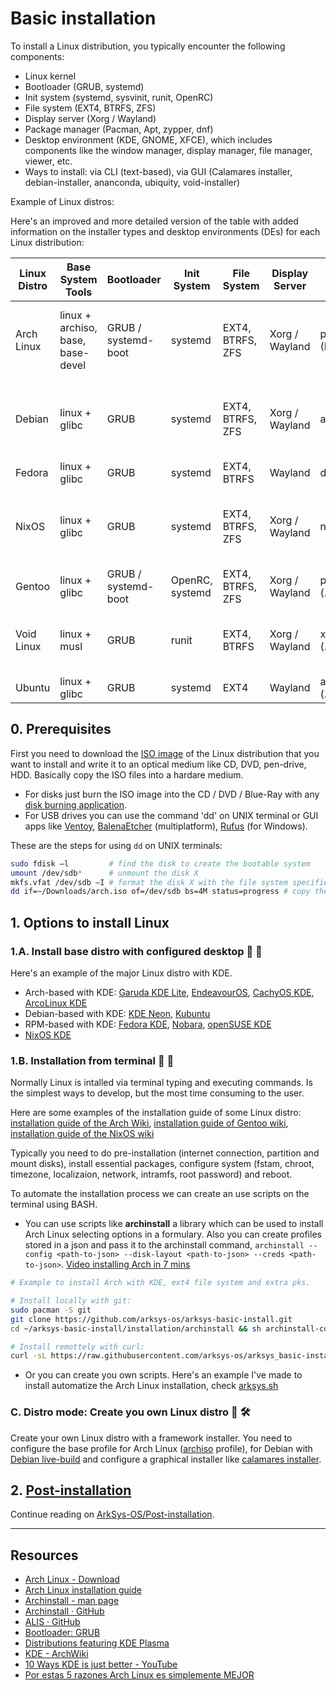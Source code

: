 # Basic installation

To install a Linux distribution, you typically encounter the following components:
- Linux kernel
- Bootloader (GRUB, systemd)
- Init system (systemd, sysvinit, runit, OpenRC)
- File system (EXT4, BTRFS, ZFS)
- Display server (Xorg / Wayland)
- Package manager (Pacman, Apt, zypper, dnf)
- Desktop environment (KDE, GNOME, XFCE), which includes components like the window manager, display manager, file manager, viewer, etc.
- Ways to install: via CLI (text-based), via GUI (Calamares installer, debian-installer, ananconda, ubiquity, void-installer)

Example of Linux distros:

Here's an improved and more detailed version of the table with added information on the installer types and desktop environments (DEs) for each Linux distribution:

| Linux Distro    | Base System Tools                 | Bootloader          | Init System     | File System      | Display Server | Package Manager  | DE preinstalled  | Installer (Type)                          |
|-----------------|-----------------------------------|---------------------|-----------------|------------------|----------------|------------------|------------------|-------------------------------------------|
| Arch Linux      | linux + archiso, base, base-devel | GRUB / systemd-boot | systemd         | EXT4, BTRFS, ZFS | Xorg / Wayland | pacman (PKGBUILD)| --               | Text-based CLI / archinstall (script CLI) |
| Debian          | linux + glibc                     | GRUB                | systemd         | EXT4, BTRFS, ZFS | Xorg / Wayland | apt (.deb)       | --               | Debian Installer (GUI and Text-based CLI) |
| Fedora          | linux + glibc                     | GRUB                | systemd         | EXT4, BTRFS      | Wayland        | dnf (.rpm)       | GNOME, KDE       | Anaconda (GUI)                            |
| NixOS           | linux + glibc                     | GRUB                | systemd         | EXT4, BTRFS, ZFS | Xorg / Wayland | nix (.nar)       | GNOME, KDE       | Text-based CLI / Calamares Installer GUI  |
| Gentoo          | linux + glibc                     | GRUB / systemd-boot | OpenRC, systemd | EXT4, BTRFS, ZFS | Xorg / Wayland | portage (.ebuild)| --               | Text-based CLI                            |
| Void Linux      | linux + musl                      | GRUB                | runit           | EXT4, BTRFS      | Xorg / Wayland | xbps (.xbps)     | --, XFCE         | Text-based CLI / Void-installer GUI       |
| Ubuntu          | linux + glibc                     | GRUB                | systemd         | EXT4             | Wayland        | apt, snap (.snap)| GNOME            | Ubiquity GUI                              |

## 0. Prerequisites
First you need to download the [ISO image](https://en.wikipedia.org/wiki/Optical_disc_image) of the Linux distribution that you want to install and write it to an optical medium like CD, DVD, pen-drive, HDD. Basically copy the ISO files into a hardare medium.

- For disks just burn the ISO image into the CD / DVD / Blue-Ray with any [disk burning application](https://alternativeto.net/software/imgburn/).
- For USB drives you can use the command 'dd' on UNIX terminal or GUI apps like [Ventoy](https://www.ventoy.net/en/index.html), [BalenaEtcher](https://www.balena.io/etcher) (multiplatform), [Rufus](https://rufus.ie/en/) (for Windows).

These are the steps for using `dd` on UNIX terminals:
```sh
sudo fdisk –l         # find the disk to create the bootable system
umount /dev/sdb*      # unmount the disk X
mkfs.vfat /dev/sdb –I # format the disk X with the file system specified
dd if=~/Downloads/arch.iso of=/dev/sdb bs=4M status=progress # copy the ISO files
```

## 1. Options to install Linux

### 1.A. Install base distro with configured desktop 🐧 💾

Here's an example of the major Linux distro with KDE.

- Arch-based with KDE:  [Garuda KDE Lite](https://iso.builds.garudalinux.org/iso/garuda/kde-lite/), [EndeavourOS](https://endeavouros.com/), [CachyOS KDE](https://mirror.cachyos.org/ISO/kde/), [ArcoLinux KDE](https://sourceforge.net/projects/arconetpro/files/arcoplasma/)
- Debian-based with KDE: [KDE Neon](https://neon.kde.org/), [Kubuntu](https://kubuntu.org/getkubuntu/)
- RPM-based with KDE: [Fedora KDE](https://ftp.plusline.net/fedora/linux/releases/39/Spins/x86_64/iso/Fedora-KDE-Live-x86_64-39-1.5.iso), [Nobara](https://nobara-images.nobaraproject.org/Nobara-39-Official-2024-01-24.iso), [openSUSE KDE](https://download.opensuse.org/tumbleweed/iso/openSUSE-Tumbleweed-KDE-Live-x86_64-Current.iso)
- [NixOS KDE](https://channels.nixos.org/nixos-24.05/latest-nixos-plasma6-x86_64-linux.iso)

### 1.B. Installation from terminal 🐧 🐢
Normally Linux is intalled via terminal typing and executing commands. Is the simplest ways to develop, but the most time consuming to the user.

Here are some examples of the installation guide of some Linux distro: [installation guide of the Arch Wiki](https://wiki.archlinux.org/title/Installation_guide), [installation guide of Gentoo wiki](https://wiki.gentoo.org/wiki/Installation), [installation guide of the NixOS wiki](https://nixos.wiki/wiki/NixOS_Installation_Guide)

Typically you need to do pre-installation (internet connection, partition and mount disks), install essential packages, configure system (fstam, chroot, timezone, localizaion, network, intramfs, root password) and reboot.

To automate the installation process we can create an use scripts on the terminal using BASH. 

- You can use scripts like **archinstall** a library which can be used to install Arch Linux selecting options in a formulary. Also you can create profiles stored in a json and pass it to the archinstall command, `archinstall --config <path-to-json> --disk-layout <path-to-json> --creds <path-to-json>`. [Video installing Arch in 7 mins](https://www.youtube.com/watch?v=V8eBZQ8F1HE)

```sh
# Example to install Arch with KDE, ext4 file system and extra pks.

# Install locally with git:
sudo pacman -S git
git clone https://github.com/arksys-os/arksys-basic-install.git
cd ~/arksys-basic-install/installation/archinstall && sh archinstall-config.sh

# Install remottely with curl:
curl -sL https://raw.githubusercontent.com/arksys-os/arksys_basic-install/main/installation/script/arksys.sh | bash
```

- Or you can create you own scripts. Here's an example I've made to install automatize the Arch Linux installation, check [arksys.sh](installation/script/arksys.sh)

### C. Distro mode: Create you own Linux distro 🐧 🛠️
Create your own Linux distro with a framework installer. You need to configure the base profile for Arch Linux ([archiso](https://wiki.archlinux.org/title/Archiso) profile), for Debian with [Debian live-build](https://salsa.debian.org/live-team/live-build) and configure a graphical installer like [calamares installer](https://calamares.io/). 

## 2. [Post-installation](https://github.com/arksys-os/arksys_post-install)
Continue reading on [ArkSys-OS/Post-installation](https://github.com/arksys-os/arksys_post-install).

---

## Resources
- [Arch Linux - Download](https://archlinux.org/download/)
- [Arch Linux installation guide](https://wiki.archlinux.org/title/Installation_guide)
- [Archinstall - man page](https://man.archlinux.org/man/extra/archinstall/archinstall.1.en)
- [Archinstall · GitHub](https://github.com/archlinux/archinstall)
- [ALIS · GitHub](https://github.com/picodotdev/alis/)
- [Bootloader: GRUB](https://wiki.archlinux.org/title/GRUB)
- [Distributions featuring KDE Plasma](https://community.kde.org/Distributions)
- [KDE - ArchWiki](https://wiki.archlinux.org/title/KDE)
- [10 Ways KDE is just better - YouTube](https://www.youtube.com/watch?v=3nX1YEQg5Z0)
- [Por estas 5 razones Arch Linux es simplemente MEJOR](https://www.youtube.com/watch?v=hk4t1RhnKVo)
